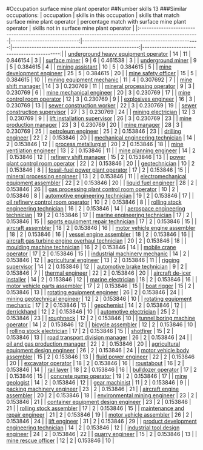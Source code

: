 #Occupation surface mine plant operator
##Number skills 13
###Similar occupations:
| occupation                                                                                            |   skills in this occupation |   skills that match surface mine plant operator |   percentage match with surface mine plant operator |   skills not in surface mine plant operator |
|:------------------------------------------------------------------------------------------------------|----------------------------:|------------------------------------------------:|----------------------------------------------------:|--------------------------------------------:|
| [underground heavy equipment operator](underground_heavy_equipment_operator.md)                       |                          14 |                                              11 |                                            0.846154 |                                           3 |
| [surface miner](surface_miner.md)                                                                     |                           9 |                                               6 |                                            0.461538 |                                           3 |
| [underground miner](underground_miner.md)                                                             |                           9 |                                               5 |                                            0.384615 |                                           4 |
| [mining assistant](mining_assistant.md)                                                               |                          10 |                                               5 |                                            0.384615 |                                           5 |
| [mine development engineer](mine_development_engineer.md)                                             |                          25 |                                               5 |                                            0.384615 |                                          20 |
| [mine safety officer](mine_safety_officer.md)                                                         |                          15 |                                               5 |                                            0.384615 |                                          10 |
| [mining equipment mechanic](mining_equipment_mechanic.md)                                             |                          11 |                                               4 |                                            0.307692 |                                           7 |
| [mine shift manager](mine_shift_manager.md)                                                           |                          14 |                                               3 |                                            0.230769 |                                          11 |
| [mineral processing operator](mineral_processing_operator.md)                                         |                           9 |                                               3 |                                            0.230769 |                                           6 |
| [mine mechanical engineer](mine_mechanical_engineer.md)                                               |                          20 |                                               3 |                                            0.230769 |                                          17 |
| [mine control room operator](mine_control_room_operator.md)                                           |                          12 |                                               3 |                                            0.230769 |                                           9 |
| [explosives engineer](explosives_engineer.md)                                                         |                          16 |                                               3 |                                            0.230769 |                                          13 |
| [sewer construction worker](sewer_construction_worker.md)                                             |                          22 |                                               3 |                                            0.230769 |                                          19 |
| [sewer construction supervisor](sewer_construction_supervisor.md)                                     |                          27 |                                               3 |                                            0.230769 |                                          24 |
| [mining electrician](mining_electrician.md)                                                           |                          12 |                                               3 |                                            0.230769 |                                           9 |
| [lift installation supervisor](lift_installation_supervisor.md)                                       |                          26 |                                               3 |                                            0.230769 |                                          23 |
| [mine production manager](mine_production_manager.md)                                                 |                          23 |                                               3 |                                            0.230769 |                                          20 |
| [mine manager](mine_manager.md)                                                                       |                          28 |                                               3 |                                            0.230769 |                                          25 |
| [petroleum engineer](petroleum_engineer.md)                                                           |                          25 |                                               2 |                                            0.153846 |                                          23 |
| [drilling engineer](drilling_engineer.md)                                                             |                          22 |                                               2 |                                            0.153846 |                                          20 |
| [mechanical engineering technician](mechanical_engineering_technician.md)                             |                          14 |                                               2 |                                            0.153846 |                                          12 |
| [process metallurgist](process_metallurgist.md)                                                       |                          20 |                                               2 |                                            0.153846 |                                          18 |
| [mine ventilation engineer](mine_ventilation_engineer.md)                                             |                          13 |                                               2 |                                            0.153846 |                                          11 |
| [mine planning engineer](mine_planning_engineer.md)                                                   |                          14 |                                               2 |                                            0.153846 |                                          12 |
| [refinery shift manager](refinery_shift_manager.md)                                                   |                          15 |                                               2 |                                            0.153846 |                                          13 |
| [power plant control room operator](power_plant_control_room_operator.md)                             |                          22 |                                               2 |                                            0.153846 |                                          20 |
| [geotechnician](geotechnician.md)                                                                     |                          10 |                                               2 |                                            0.153846 |                                           8 |
| [fossil-fuel power plant operator](fossil-fuel_power_plant_operator.md)                               |                          17 |                                               2 |                                            0.153846 |                                          15 |
| [mineral processing engineer](mineral_processing_engineer.md)                                         |                          13 |                                               2 |                                            0.153846 |                                          11 |
| [electromechanical equipment assembler](electromechanical_equipment_assembler.md)                     |                          22 |                                               2 |                                            0.153846 |                                          20 |
| [liquid fuel engineer](liquid_fuel_engineer.md)                                                       |                          28 |                                               2 |                                            0.153846 |                                          26 |
| [gas processing plant control room operator](gas_processing_plant_control_room_operator.md)           |                          10 |                                               2 |                                            0.153846 |                                           8 |
| [automotive engineering technician](automotive_engineering_technician.md)                             |                          19 |                                               2 |                                            0.153846 |                                          17 |
| [oil refinery control room operator](oil_refinery_control_room_operator.md)                           |                          10 |                                               2 |                                            0.153846 |                                           8 |
| [rolling stock engineering technician](rolling_stock_engineering_technician.md)                       |                          16 |                                               2 |                                            0.153846 |                                          14 |
| [aerospace engineering technician](aerospace_engineering_technician.md)                               |                          19 |                                               2 |                                            0.153846 |                                          17 |
| [marine engineering technician](marine_engineering_technician.md)                                     |                          17 |                                               2 |                                            0.153846 |                                          15 |
| [sports equipment repair technician](sports_equipment_repair_technician.md)                           |                          17 |                                               2 |                                            0.153846 |                                          15 |
| [aircraft assembler](aircraft_assembler.md)                                                           |                          18 |                                               2 |                                            0.153846 |                                          16 |
| [motor vehicle engine assembler](motor_vehicle_engine_assembler.md)                                   |                          18 |                                               2 |                                            0.153846 |                                          16 |
| [vessel engine assembler](vessel_engine_assembler.md)                                                 |                          18 |                                               2 |                                            0.153846 |                                          16 |
| [aircraft gas turbine engine overhaul technician](aircraft_gas_turbine_engine_overhaul_technician.md) |                          20 |                                               2 |                                            0.153846 |                                          18 |
| [moulding machine technician](moulding_machine_technician.md)                                         |                          16 |                                               2 |                                            0.153846 |                                          14 |
| [mobile crane operator](mobile_crane_operator.md)                                                     |                          17 |                                               2 |                                            0.153846 |                                          15 |
| [industrial machinery mechanic](industrial_machinery_mechanic.md)                                     |                          14 |                                               2 |                                            0.153846 |                                          12 |
| [agricultural engineer](agricultural_engineer.md)                                                     |                          13 |                                               2 |                                            0.153846 |                                          11 |
| [rigging supervisor](rigging_supervisor.md)                                                           |                          14 |                                               2 |                                            0.153846 |                                          12 |
| [automotive brake technician](automotive_brake_technician.md)                                         |                           9 |                                               2 |                                            0.153846 |                                           7 |
| [thermal engineer](thermal_engineer.md)                                                               |                          22 |                                               2 |                                            0.153846 |                                          20 |
| [aircraft de-icer installer](aircraft_de-icer_installer.md)                                           |                          14 |                                               2 |                                            0.153846 |                                          12 |
| [marine electrician](marine_electrician.md)                                                           |                          18 |                                               2 |                                            0.153846 |                                          16 |
| [motor vehicle parts assembler](motor_vehicle_parts_assembler.md)                                     |                          17 |                                               2 |                                            0.153846 |                                          15 |
| [boat rigger](boat_rigger.md)                                                                         |                          15 |                                               2 |                                            0.153846 |                                          13 |
| [rotating equipment engineer](rotating_equipment_engineer.md)                                         |                          26 |                                               2 |                                            0.153846 |                                          24 |
| [mining geotechnical engineer](mining_geotechnical_engineer.md)                                       |                          12 |                                               2 |                                            0.153846 |                                          10 |
| [rotating equipment mechanic](rotating_equipment_mechanic.md)                                         |                          17 |                                               2 |                                            0.153846 |                                          15 |
| [geochemist](geochemist.md)                                                                           |                          14 |                                               2 |                                            0.153846 |                                          12 |
| [derrickhand](derrickhand.md)                                                                         |                          12 |                                               2 |                                            0.153846 |                                          10 |
| [automotive electrician](automotive_electrician.md)                                                   |                          25 |                                               2 |                                            0.153846 |                                          23 |
| [roughneck](roughneck.md)                                                                             |                          12 |                                               2 |                                            0.153846 |                                          10 |
| [tunnel boring machine operator](tunnel_boring_machine_operator.md)                                   |                          14 |                                               2 |                                            0.153846 |                                          12 |
| [bicycle assembler](bicycle_assembler.md)                                                             |                          12 |                                               2 |                                            0.153846 |                                          10 |
| [rolling stock electrician](rolling_stock_electrician.md)                                             |                          17 |                                               2 |                                            0.153846 |                                          15 |
| [shotfirer](shotfirer.md)                                                                             |                          15 |                                               2 |                                            0.153846 |                                          13 |
| [road transport division manager](road_transport_division_manager.md)                                 |                          26 |                                               2 |                                            0.153846 |                                          24 |
| [oil and gas production manager](oil_and_gas_production_manager.md)                                   |                          22 |                                               2 |                                            0.153846 |                                          20 |
| [agricultural equipment design engineer](agricultural_equipment_design_engineer.md)                   |                          26 |                                               2 |                                            0.153846 |                                          24 |
| [motor vehicle body assembler](motor_vehicle_body_assembler.md)                                       |                          15 |                                               2 |                                            0.153846 |                                          13 |
| [fluid power engineer](fluid_power_engineer.md)                                                       |                          22 |                                               2 |                                            0.153846 |                                          20 |
| [excavator operator](excavator_operator.md)                                                           |                          18 |                                               2 |                                            0.153846 |                                          16 |
| [roustabout](roustabout.md)                                                                           |                          16 |                                               2 |                                            0.153846 |                                          14 |
| [rail layer](rail_layer.md)                                                                           |                          18 |                                               2 |                                            0.153846 |                                          16 |
| [bulldozer operator](bulldozer_operator.md)                                                           |                          17 |                                               2 |                                            0.153846 |                                          15 |
| [concrete pump operator](concrete_pump_operator.md)                                                   |                          19 |                                               2 |                                            0.153846 |                                          17 |
| [mine geologist](mine_geologist.md)                                                                   |                          14 |                                               2 |                                            0.153846 |                                          12 |
| [gear machinist](gear_machinist.md)                                                                   |                          11 |                                               2 |                                            0.153846 |                                           9 |
| [packing machinery engineer](packing_machinery_engineer.md)                                           |                          23 |                                               2 |                                            0.153846 |                                          21 |
| [aircraft engine assembler](aircraft_engine_assembler.md)                                             |                          20 |                                               2 |                                            0.153846 |                                          18 |
| [environmental mining engineer](environmental_mining_engineer.md)                                     |                          23 |                                               2 |                                            0.153846 |                                          21 |
| [container equipment design engineer](container_equipment_design_engineer.md)                         |                          23 |                                               2 |                                            0.153846 |                                          21 |
| [rolling stock assembler](rolling_stock_assembler.md)                                                 |                          17 |                                               2 |                                            0.153846 |                                          15 |
| [maintenance and repair engineer](maintenance_and_repair_engineer.md)                                 |                          21 |                                               2 |                                            0.153846 |                                          19 |
| [motor vehicle assembler](motor_vehicle_assembler.md)                                                 |                          26 |                                               2 |                                            0.153846 |                                          24 |
| [lift engineer](lift_engineer.md)                                                                     |                          31 |                                               2 |                                            0.153846 |                                          29 |
| [product development engineering technician](product_development_engineering_technician.md)           |                          14 |                                               2 |                                            0.153846 |                                          12 |
| [industrial tool design engineer](industrial_tool_design_engineer.md)                                 |                          24 |                                               2 |                                            0.153846 |                                          22 |
| [quarry engineer](quarry_engineer.md)                                                                 |                          15 |                                               2 |                                            0.153846 |                                          13 |
| [mine rescue officer](mine_rescue_officer.md)                                                         |                          12 |                                               2 |                                            0.153846 |                                          10 |
